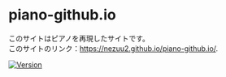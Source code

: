 # piano-github.io

<!-- # Short Description -->

このサイトはピアノを再現したサイトです。<br>
このサイトのリンク：https://nezuu2.github.io/piano-github.io/.

<!-- # Badges -->

[![Version](https://img.shields.io/badge/version-v0.0.1-00c3ee.svg?style=flat-square)]()

<!-- CREATED_BY_LEADYOU_README_GENERATOR -->
